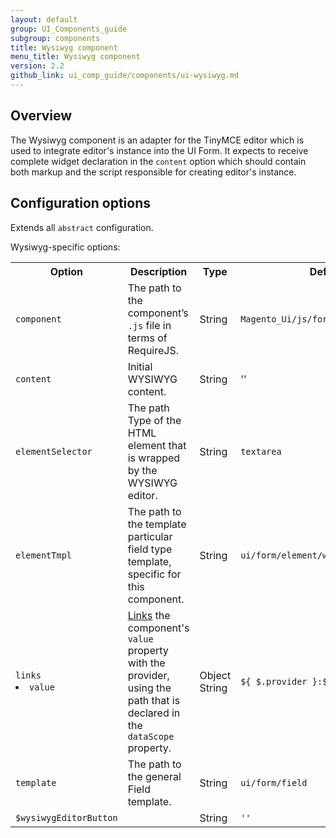 ```yaml
---
layout: default
group: UI_Components_guide
subgroup: components
title: Wysiwyg component
menu_title: Wysiwyg component
version: 2.2
github_link: ui_comp_guide/components/ui-wysiwyg.md
---
```


## Overview

The Wysiwyg component is an adapter for the TinyMCE editor which is used to integrate editor's instance into the UI Form. It expects to receive complete widget declaration in the `content` option which should contain both markup and the script responsible for creating editor's instance.

## Configuration options

Extends all `abstract` configuration.

Wysiwyg-specific options:

<table>
  <tr>
    <th>Option </th>
    <th>Description</th>
    <th>Type</th>
    <th>Default</th>
  </tr>
  <tr>
    <td><code>component</code></td>
    <td>The path to the component’s <code>.js</code> file in terms of RequireJS.</td>
    <td>String</td>
    <td><code>Magento_Ui/js/form/element/wysiwyg</code></td>
  </tr>
  <tr>
    <td><code>content</code></td>
    <td>Initial WYSIWYG content.</td>
    <td>String</td>
    <td>''</td>
  </tr>
  <tr>
    <td><code>elementSelector</code></td>
    <td>The path Type of the HTML element that is wrapped by the WYSIWYG editor.</td>
    <td>String</td>
    <td><code>textarea</code></td>
  </tr>
  <tr>
    <td><code>elementTmpl</code></td>
    <td>The path to the template particular field type template, specific for this component.</td>
    <td>String</td>
    <td><code>ui/form/element/wysiwyg</code></td>
  </tr>
  <tr>
    <td><code>links</code>
<li>
<code>value</code>
</li>
</td>
    <td><a href="{{page.baseurl}}ui_comp_guide/concepts/ui_comp_linking_concept.html">Links</a> the component's <code>value</code> property with the provider, using the path that is declared in the <code>dataScope</code> property.</td>
    <td>Object<br>String</td>
    <td><code>${ $.provider }:${ $.dataScope }</code></td>
  </tr>
  <tr>
    <td><code>template</code></td>
    <td>The path to the general Field template.</td>
    <td>String</td>
    <td><code>ui/form/field</code></td>
  </tr>
  <tr>
    <td><code>$wysiwygEditorButton</code></td>
    <td></td>
    <td>String</td>
    <td><code>''</code></td>
  </tr>
</table>
